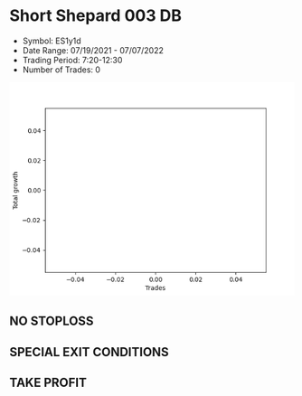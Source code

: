 # Short Shepard 003 DB 
- Symbol: ES1y1d
- Date Range: 07/19/2021 - 07/07/2022
- Trading Period: 7:20-12:30
- Number of Trades: 0

![Plot](ShortShepard003DBES1y1d.png)
## NO STOPLOSS









## SPECIAL EXIT CONDITIONS 


## TAKE PROFIT










